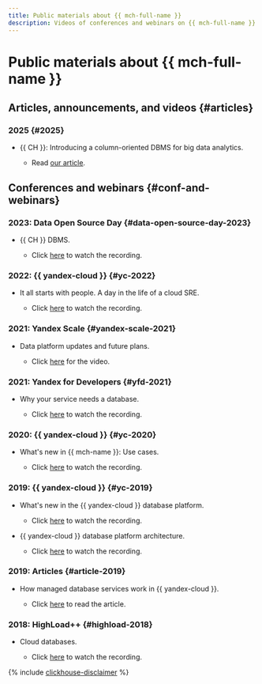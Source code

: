 ```yaml
---
title: Public materials about {{ mch-full-name }}
description: Videos of conferences and webinars on {{ mch-full-name }}.
---
```


# Public materials about {{ mch-full-name }}

## Articles, announcements, and videos {#articles}

### 2025 {#2025}

* {{ CH }}: Introducing a column-oriented DBMS for big data analytics.

  * Read [our article](https://yandex.cloud/ru/blog/clickhouse-overview).

## Conferences and webinars {#conf-and-webinars}

### 2023: Data Open Source Day {#data-open-source-day-2023}

* {{ CH }} DBMS.

  * Click [here](https://www.youtube.com/live/aXflVfvoLdU?feature=share&t=15670) to watch the recording.

### 2022: {{ yandex-cloud }} {#yc-2022}

* It all starts with people. A day in the life of a cloud SRE.

  * Click [here](https://www.youtube.com/watch?v=8YwepbGf1WM) to watch the recording.

### 2021: Yandex Scale {#yandex-scale-2021}

* Data platform updates and future plans.

  * Click [here](https://www.youtube.com/watch?v=34azYnDBiYY) for the video.

### 2021: Yandex for Developers {#yfd-2021}

* Why your service needs a database.

  * Click [here](https://www.youtube.com/watch?v=cddm8I0UgjU) to watch the recording.

### 2020: {{ yandex-cloud }} {#yc-2020}

* What's new in {{ mch-name }}: Use cases.

  * Click [here](https://www.youtube.com/watch?v=kt0beqON9A0) to watch the recording.

### 2019: {{ yandex-cloud }} {#yc-2019}

* What's new in the {{ yandex-cloud }} database platform.

  * Click [here](https://www.youtube.com/watch?v=5OcUo3J4Wdc) to watch the recording.

* {{ yandex-cloud }} database platform architecture.

  * Click [here](https://www.youtube.com/watch?v=Cwdg425a_cw) to watch the recording.

### 2019: Articles {#article-2019}

* How managed database services work in {{ yandex-cloud }}.

  * Click [here](https://habr.com/ru/companies/yandex/articles/477860/) to read the article.

### 2018: HighLoad++ {#highload-2018}

* Cloud databases.

  * Click [here](https://www.youtube.com/watch?v=xyMN1EA9p5Y) to watch the recording.

{% include [clickhouse-disclaimer](../_includes/clickhouse-disclaimer.md) %}
